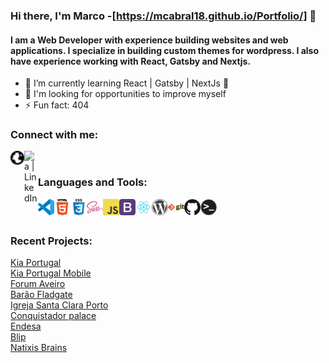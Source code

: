 
### Hi there, I'm Marco -[https://mcabral18.github.io/Portfolio/] 👋

#### I am a Web Developer with experience building websites and web applications. I specialize in building custom themes for wordpress. I also have experience working with React, Gatsby and Nextjs.
- 🌱 I’m currently learning React | Gatsby | NextJs 🤣
- 👯 I'm looking for opportunities to improve myself
- ⚡ Fun fact: 404

### Connect with me:

[<img align="left" alt="ab" width="22px" src="https://raw.githubusercontent.com/iconic/open-iconic/master/svg/globe.svg" />][website]
[<img align="left" alt="a | LinkedIn" width="22px" src="https://cdn.jsdelivr.net/npm/simple-icons@v3/icons/linkedin.svg" />][linkedin]

<br />

### Languages and Tools:

<img align="left" alt="Visual Studio Code" width="26px" src="https://raw.githubusercontent.com/github/explore/80688e429a7d4ef2fca1e82350fe8e3517d3494d/topics/visual-studio-code/visual-studio-code.png" />
<img align="left" alt="HTML5" width="26px" src="https://raw.githubusercontent.com/github/explore/80688e429a7d4ef2fca1e82350fe8e3517d3494d/topics/html/html.png" />
<img align="left" alt="CSS3" width="26px" src="https://raw.githubusercontent.com/github/explore/80688e429a7d4ef2fca1e82350fe8e3517d3494d/topics/css/css.png" />
<img align="left" alt="Sass" width="26px" src="https://raw.githubusercontent.com/github/explore/80688e429a7d4ef2fca1e82350fe8e3517d3494d/topics/sass/sass.png" />
<img align="left" alt="JavaScript" width="26px" src="https://raw.githubusercontent.com/github/explore/80688e429a7d4ef2fca1e82350fe8e3517d3494d/topics/javascript/javascript.png" />
<img align="left" alt="bootstrap" width="26px" src="https://raw.githubusercontent.com/github/explore/80688e429a7d4ef2fca1e82350fe8e3517d3494d/topics/bootstrap/bootstrap.png" />
<img align="left" alt="react" width="26px" src="https://raw.githubusercontent.com/github/explore/80688e429a7d4ef2fca1e82350fe8e3517d3494d/topics/react/react.png" />
<img align="left" alt="Gatbsy" width="26px" src="https://raw.githubusercontent.com/github/explore/80688e429a7d4ef2fca1e82350fe8e3517d3494d/topics/wordpress/wordpress.png" />
<img align="left" alt="Git" width="26px" src="https://raw.githubusercontent.com/github/explore/80688e429a7d4ef2fca1e82350fe8e3517d3494d/topics/git/git.png" />
<img align="left" alt="GitHub" width="26px" src="https://raw.githubusercontent.com/github/explore/78df643247d429f6cc873026c0622819ad797942/topics/github/github.png" />
<img align="left" alt="HTML5" width="26px" src="https://raw.githubusercontent.com/github/explore/80688e429a7d4ef2fca1e82350fe8e3517d3494d/topics/terminal/terminal.png" />

<br />
<br />


[linkedin]: https://www.linkedin.com/in/marco-cabral/
[website]: https://mcabral18.github.io/Portfolio/

### Recent Projects:<br />
<a target="_blank" href="https://kia.pt/">Kia Portugal</a><br />
<a target="_blank" href="https://m.kia.pt/">Kia Portugal Mobile</a><br />
<a target="_blank" href="https://forumaveiro.com/">Forum Aveiro</a> <br />
<a target="_blank" href="https://www.baraofladgate.com/">Barão Fladgate</a><br />
<a target="_blank" href="https://santaclaraporto.pt/">Igreja Santa Clara Porto</a><br />
<a target="_blank" href="https://conquistadorpalace.pt/">Conquistador palace</a><br />
<a target="_blank" href="https://planoamigo.pt/">Endesa</a><br />
<a target="_blank" href="https://www.blip.deliverymanager.pt/">Blip</a><br />
<a target="_blank" href="https://wewantyourbrain.com/">Natixis Brains</a><br />
